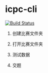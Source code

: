 # icpc-cli

[![Build Status](https://travis-ci.org/yjl9903/icpc-cli.svg?branch=master)](https://travis-ci.org/yjl9903/icpc-cli)

1. 创建比赛文件夹

2. 打开比赛文件夹

3. 测试数据

4. 交题